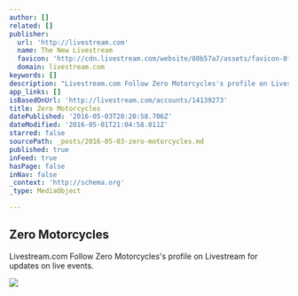 ```yaml
---
author: []
related: []
publisher:
  url: 'http://livestream.com'
  name: The New Livestream
  favicon: 'http://cdn.livestream.com/website/80b57a7/assets/favicon-0fe80446172d3b3da0d9b0686e091517.ico'
  domain: livestream.com
keywords: []
description: "Livestream.com Follow Zero Motorcycles's profile on Livestream for updates on live events."
app_links: []
isBasedOnUrl: 'http://livestream.com/accounts/14139273'
title: Zero Motorcycles
datePublished: '2016-05-03T20:20:58.706Z'
dateModified: '2016-05-01T21:04:58.011Z'
starred: false
sourcePath: _posts/2016-05-03-zero-motorcycles.md
published: true
inFeed: true
hasPage: false
inNav: false
_context: 'http://schema.org'
_type: MediaObject

---
```

<article style=""><h1>Zero Motorcycles</h1><p>Livestream.com Follow Zero Motorcycles's profile on Livestream for updates on live events.</p><img src="http://img.new.livestream.com/accounts/0000000000d7bf89/ca4a56eb-9e4a-43e6-bc3d-0bbef9227c96_170x170.png" /></article>